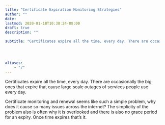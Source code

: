 ```yaml
---
title: "Certificate Expiration Monitoring Strategies"
author: ""
date: 
lastmod: 2020-01-18T10:38:24-08:00
draft: true
description: ""

subtitle: "Certificates expire all the time, every day. There are occasionally the big ones that expire that cause large scale outages of services…"




aliases:
    - "/"
---
```


Certificates expire all the time, every day. There are occasionally the big ones that expire that cause large scale outages of services people use every day.

Certificate monitoring and renewal seems like such a simple problem, why does it cause so many issues across the internet? The simplicity of the problem also is often why it is overlooked and there is also no grace period for an expiry. Once time expires that’s it.

